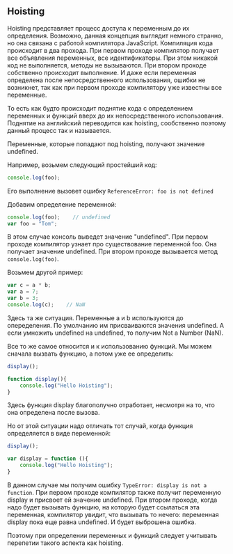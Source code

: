 ## Hoisting

Hoisting представляет процесс доступа к переменным до их определения. Возможно, данная концепция выглядит немного странно, но она связана с работой компилятора 
JavaScript. Компиляция кода происходит в два прохода. При первом проходе компилятор получает все объявления переменных, все идентификаторы. При этом никакой код 
не выполняется, методы не вызываются. При втором проходе собственно происходит выполнение. И даже если переменная определена после непосредственного использования, 
ошибки не возникнет, так как при первом проходе компилятору уже известны все переменные.

То есть как будто происходит поднятие кода с определением переменных и функций вверх до их непосредственного использования. Поднятие на английский переводится 
как hoisting, сообственно поэтому данный процесс так и называется.

Переменные, которые попадают под hoisting, получают значение undefined.

Например, возьмем следующий простейший код:

```js
console.log(foo);
```

Его выполнение вызовет ошибку `ReferenceError: foo is not defined`

Добавим определение переменной:

```js
console.log(foo);    // undefined
var foo = "Tom";
```

В этом случае консоль выведет значение "undefined". При первом проходе компилятор узнает про существование переменной foo. Она получает значение undefined. 
При втором проходе вызывается метод `console.log(foo)`.

Возьмем другой пример:

```js
var c = a * b;
var a = 7;
var b = 3;
console.log(c);    // NaN
```

Здесь та же ситуация. Переменные a и b используются до опеределения. По умолчанию им присваиваются значения undefined. А если умножить undefined на undefined, 
то получим Not a Number (NaN).

Все то же самое относится и к использованию функций. Мы можем сначала вызвать функцию, а потом уже ее определить:

```js
display();

function display(){
    console.log("Hello Hoisting");
}
```

Здесь функция display благополучно отработает, несмотря на то, что она определена после вызова.

Но от этой ситуации надо отличать тот случай, когда функция определяется в виде переменной:

```js
display();

var display = function (){
    console.log("Hello Hoisting");
}
```

В данном случае мы получим ошибку `TypeError: display is not a function`. При первом проходе компилятор также получит переменную display и присвоет ей значение undefined. 
При втором проходе, когда надо будет вызывать функцию, на которую будет ссылаться эта переменная, компилятор увидит, что вызывать то нечего: переменная 
display пока еще равна undefined. И будет выброшена ошибка.

Поэтому при определении переменных и функций следует учитывать перепетии такого аспекта как hoisting.


